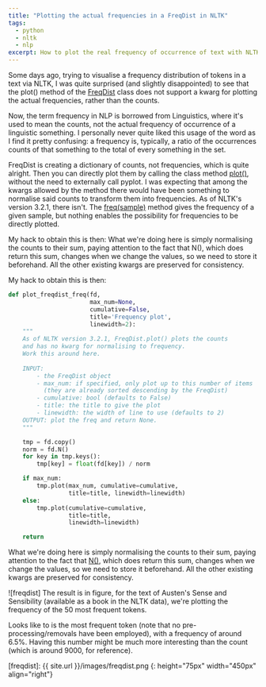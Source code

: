 ```yaml
---
title: "Plotting the actual frequencies in a FreqDist in NLTK"
tags:
  - python
  - nltk
  - nlp
excerpt: How to plot the real frequency of occurrence of text with NLTK
---
```


Some days ago, trying to visualise a frequency distribution of tokens in a text via NLTK, I was quite surprised (and slightly disappointed) to see that the plot() method of the [FreqDist](http://www.nltk.org/api/nltk.html#nltk.probability.FreqDist) class does not support a kwarg for plotting the actual frequencies, rather than the counts.

Now, the term frequency in NLP is borrowed from Linguistics, where it's used to mean the counts, not the actual frequency of occurrence of a linguistic something. I personally never quite liked this usage of the word as I find it pretty confusing: a frequency is, typically, a ratio of the occurrences counts of that something to the total of every something in the set.

FreqDist is creating a dictionary of counts, not frequencies, which is quite alright. Then you can directly plot them by calling the class method [plot()](http://www.nltk.org/api/nltk.html#nltk.probability.FreqDist.plot), without the need to externally call pyplot. I was expecting that among the kwargs allowed by the method there would have been something to normalise said counts to transform them into frequencies. As of NLTK's version 3.2.1, there isn't. The [freq(sample)](http://www.nltk.org/api/nltk.html#nltk.probability.FreqDist.freq) method gives the frequency of a given sample, but nothing enables the possibility for frequencies to be directly plotted.

My hack to obtain this is then: What we're doing here is simply normalising the counts to their sum, paying attention to the fact that N(), which does return this sum, changes when we change the values, so we need to store it beforehand. All the other existing kwargs are preserved for consistency.

My hack to obtain this is then:

```py
def plot_freqdist_freq(fd,
                       max_num=None,
                       cumulative=False,
                       title='Frequency plot',
                       linewidth=2):
    """
    As of NLTK version 3.2.1, FreqDist.plot() plots the counts 
    and has no kwarg for normalising to frequency. 
    Work this around here.
    
    INPUT:
        - the FreqDist object
        - max_num: if specified, only plot up to this number of items 
          (they are already sorted descending by the FreqDist)
        - cumulative: bool (defaults to False)
        - title: the title to give the plot
        - linewidth: the width of line to use (defaults to 2)
    OUTPUT: plot the freq and return None.
    """

    tmp = fd.copy()
    norm = fd.N()
    for key in tmp.keys():
        tmp[key] = float(fd[key]) / norm

    if max_num:
        tmp.plot(max_num, cumulative=cumulative,
                 title=title, linewidth=linewidth)
    else:
        tmp.plot(cumulative=cumulative, 
                 title=title, 
                 linewidth=linewidth)

    return
```

What we're doing here is simply normalising the counts to their sum, paying attention to the fact that [N()](http://www.nltk.org/api/nltk.html#nltk.probability.FreqDist.N), which does return this sum, changes when we change the values, so we need to store it beforehand. All the other existing kwargs are preserved for consistency.

![freqdist] The result is in figure, for the text of Austen's Sense and Sensibility (available as a book in the NLTK data), we're plotting the frequency of the 50 most frequent tokens.

Looks like to is the most frequent token (note that no pre-processing/removals have been employed), with a frequency of around 6.5%. Having this number might be much more interesting than the count (which is around 9000, for reference).

[freqdist]: {{ site.url }}/images/freqdist.png
{: height="75px" width="450px" align="right"}
